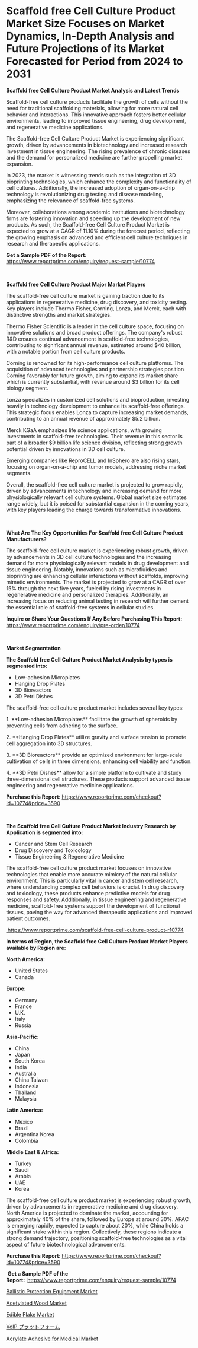 <p><h1>Scaffold free Cell Culture Product Market Size Focuses on Market Dynamics, In-Depth Analysis and Future Projections of its Market Forecasted for Period from 2024 to 2031</h1></p><p><strong>Scaffold free Cell Culture Product Market Analysis and Latest Trends</strong></p>
<p><p>Scaffold-free cell culture products facilitate the growth of cells without the need for traditional scaffolding materials, allowing for more natural cell behavior and interactions. This innovative approach fosters better cellular environments, leading to improved tissue engineering, drug development, and regenerative medicine applications.</p><p>The Scaffold-free Cell Culture Product Market is experiencing significant growth, driven by advancements in biotechnology and increased research investment in tissue engineering. The rising prevalence of chronic diseases and the demand for personalized medicine are further propelling market expansion. </p><p>In 2023, the market is witnessing trends such as the integration of 3D bioprinting technologies, which enhance the complexity and functionality of cell cultures. Additionally, the increased adoption of organ-on-a-chip technology is revolutionizing drug testing and disease modeling, emphasizing the relevance of scaffold-free systems. </p><p>Moreover, collaborations among academic institutions and biotechnology firms are fostering innovation and speeding up the development of new products. As such, the Scaffold-free Cell Culture Product Market is expected to grow at a CAGR of 11.10% during the forecast period, reflecting the growing emphasis on advanced and efficient cell culture techniques in research and therapeutic applications.</p></p>
<p><strong>Get a Sample PDF of the Report:&nbsp;</strong> <a href="https://www.reportprime.com/enquiry/request-sample/10774">https://www.reportprime.com/enquiry/request-sample/10774</a></p>
<p>&nbsp;</p>
<p><strong>Scaffold free Cell Culture Product Major Market Players</strong></p>
<p><p>The scaffold-free cell culture market is gaining traction due to its applications in regenerative medicine, drug discovery, and toxicity testing. Key players include Thermo Fisher, Corning, Lonza, and Merck, each with distinctive strengths and market strategies.</p><p>Thermo Fisher Scientific is a leader in the cell culture space, focusing on innovative solutions and broad product offerings. The company's robust R&D ensures continual advancement in scaffold-free technologies, contributing to significant annual revenue, estimated around $40 billion, with a notable portion from cell culture products.</p><p>Corning is renowned for its high-performance cell culture platforms. The acquisition of advanced technologies and partnership strategies position Corning favorably for future growth, aiming to expand its market share which is currently substantial, with revenue around $3 billion for its cell biology segment.</p><p>Lonza specializes in customized cell solutions and bioproduction, investing heavily in technology development to enhance its scaffold-free offerings. This strategic focus enables Lonza to capture increasing market demands, contributing to an annual revenue of approximately $5.2 billion.</p><p>Merck KGaA emphasizes life science applications, with growing investments in scaffold-free technologies. Their revenue in this sector is part of a broader $9 billion life science division, reflecting strong growth potential driven by innovations in 3D cell culture.</p><p>Emerging companies like ReproCELL and InSphero are also rising stars, focusing on organ-on-a-chip and tumor models, addressing niche market segments. </p><p>Overall, the scaffold-free cell culture market is projected to grow rapidly, driven by advancements in technology and increasing demand for more physiologically relevant cell culture systems. Global market size estimates range widely, but it is poised for substantial expansion in the coming years, with key players leading the charge towards transformative innovations.</p></p>
<p>&nbsp;</p>
<p><strong>What Are The Key Opportunities For Scaffold free Cell Culture Product Manufacturers?</strong></p>
<p><p>The scaffold-free cell culture market is experiencing robust growth, driven by advancements in 3D cell culture technologies and the increasing demand for more physiologically relevant models in drug development and tissue engineering. Notably, innovations such as microfluidics and bioprinting are enhancing cellular interactions without scaffolds, improving mimetic environments. The market is projected to grow at a CAGR of over 15% through the next five years, fueled by rising investments in regenerative medicine and personalized therapies. Additionally, an increasing focus on reducing animal testing in research will further cement the essential role of scaffold-free systems in cellular studies.</p></p>
<p><strong>Inquire or Share Your Questions If Any Before Purchasing This Report:</strong> <a href="https://www.reportprime.com/enquiry/pre-order/10774">https://www.reportprime.com/enquiry/pre-order/10774</a></p>
<p>&nbsp;</p>
<p><strong>Market Segmentation</strong></p>
<p><strong>The Scaffold free Cell Culture Product Market Analysis by types is segmented into:</strong></p>
<p><ul><li>Low-adhesion Microplates</li><li>Hanging Drop Plates</li><li>3D Bioreactors</li><li>3D Petri Dishes</li></ul></p>
<p><p>The scaffold-free cell culture product market includes several key types: </p><p>1. **Low-adhesion Microplates** facilitate the growth of spheroids by preventing cells from adhering to the surface. </p><p>2. **Hanging Drop Plates** utilize gravity and surface tension to promote cell aggregation into 3D structures. </p><p>3. **3D Bioreactors** provide an optimized environment for large-scale cultivation of cells in three dimensions, enhancing cell viability and function. </p><p>4. **3D Petri Dishes** allow for a simple platform to cultivate and study three-dimensional cell structures. These products support advanced tissue engineering and regenerative medicine applications.</p></p>
<p><strong>Purchase this Report:&nbsp;</strong><a href="https://www.reportprime.com/checkout?id=10774&price=3590">https://www.reportprime.com/checkout?id=10774&price=3590</a></p>
<p>&nbsp;</p>
<p><strong>The Scaffold free Cell Culture Product Market Industry Research by Application is segmented into:</strong></p>
<p><ul><li>Cancer and Stem Cell Research</li><li>Drug Discovery and Toxicology</li><li>Tissue Engineering & Regenerative Medicine</li></ul></p>
<p><p>The scaffold-free cell culture product market focuses on innovative technologies that enable more accurate mimicry of the natural cellular environment. This is particularly vital in cancer and stem cell research, where understanding complex cell behaviors is crucial. In drug discovery and toxicology, these products enhance predictive models for drug responses and safety. Additionally, in tissue engineering and regenerative medicine, scaffold-free systems support the development of functional tissues, paving the way for advanced therapeutic applications and improved patient outcomes.</p></p>
<p><a href="https://www.reportprime.com/scaffold-free-cell-culture-product-r10774">&nbsp;https://www.reportprime.com/scaffold-free-cell-culture-product-r10774</a></p>
<p><strong>In terms of Region, the Scaffold free Cell Culture Product Market Players available by Region are:</strong></p>
<p>
    <p> <strong> North America: </strong>
        <ul>
            <li>United States</li>
            <li>Canada</li>
        </ul>
        </p> 
    <p> <strong> Europe: </strong>
        <ul>
            <li>Germany</li>
            <li>France</li>
            <li>U.K.</li>
            <li>Italy</li>
            <li>Russia</li>
        </ul>
        </p> 
    <p> <strong> Asia-Pacific: </strong>
        <ul>
            <li>China</li>
            <li>Japan</li>
            <li>South Korea</li>
            <li>India</li>
            <li>Australia</li>
            <li>China Taiwan</li>
            <li>Indonesia</li>
            <li>Thailand</li>
            <li>Malaysia</li>
        </ul>
        </p> 
    <p> <strong> Latin America: </strong>
        <ul>
            <li>Mexico</li>
            <li>Brazil</li>
            <li>Argentina Korea</li>
            <li>Colombia</li>
        </ul>
        </p> 
    <p> <strong> Middle East & Africa: </strong>
        <ul>
            <li>Turkey</li>
            <li>Saudi</li>
            <li>Arabia</li>
            <li>UAE</li>
            <li>Korea</li>
        </ul>
    </p>
    </p>
<p><p>The scaffold-free cell culture product market is experiencing robust growth, driven by advancements in regenerative medicine and drug discovery. North America is projected to dominate the market, accounting for approximately 40% of the share, followed by Europe at around 30%. APAC is emerging rapidly, expected to capture about 20%, while China holds a significant stake within this region. Collectively, these regions indicate a strong demand trajectory, positioning scaffold-free technologies as a vital aspect of future biotechnological advancements.</p></p>
<p><strong>Purchase this Report: </strong><a href="https://www.reportprime.com/checkout?id=10774&price=3590">https://www.reportprime.com/checkout?id=10774&price=3590</a></p>
<p>&nbsp;<strong>Get a Sample PDF of the Report:&nbsp;&nbsp;</strong><a href="https://www.reportprime.com/enquiry/request-sample/10774">https://www.reportprime.com/enquiry/request-sample/10774</a></p>
<p><strong></strong></p>
<p><p><a href="https://medium.com/@enosstark/the-ballistic-protection-equipment-market-research-report-provides-an-in-depth-and-up-to-date-200e8f65a395">Ballistic Protection Equipment Market</a></p><p><a href="https://www.linkedin.com/pulse/role-acetylated-wood-market-applications-interior-applicationsexterior-buske?trackingId=Yv3ZLhMNTBmtH2cCC8FlgA%3D%3D">Acetylated Wood Market</a></p><p><a href="https://medium.com/@mayekuhic78/global-perspectives-on-edible-flake-market-trends-and-forecast-2024-2031-6cade92438ef">Edible Flake Market</a></p><p><a href="https://medium.com/@cryptoasu_20150/avoip-platform-market-%E3%81%AE%E3%82%B0%E3%83%AD%E3%83%BC%E3%83%90%E3%83%AB%E5%B8%82%E5%A0%B4%E6%A6%82%E8%A6%81%E3%81%AF-%E4%B8%96%E7%95%8C%E3%81%8A%E3%82%88%E3%81%B3%E4%B8%BB%E8%A6%81%E5%B8%82%E5%A0%B4%E3%81%AB%E3%81%8A%E3%81%91%E3%82%8B%E6%A5%AD%E7%95%8C%E3%81%AB%E5%BD%B1%E9%9F%BF%E3%82%92%E4%B8%8E%E3%81%88%E3%82%8B%E4%B8%BB%E8%A6%81%E3%81%AA%E3%83%88%E3%83%AC%E3%83%B3%E3%83%89%E3%81%AB%E3%81%A4%E3%81%84%E3%81%A6-%E7%8B%AC%E8%87%AA%E3%81%AE%E8%A6%96%E7%82%B9%E3%82%92%E6%8F%90%E4%BE%9B%E3%81%97%E3%81%BE%E3%81%99-874ff3821021">VoIP プラットフォーム</a></p><p><a href="https://issuu.com/reportprime-2/docs/acrylate-adhesive-for-medical-marke_7d3ad6edc300b1">Acrylate Adhesive for Medical Market</a></p></p>
